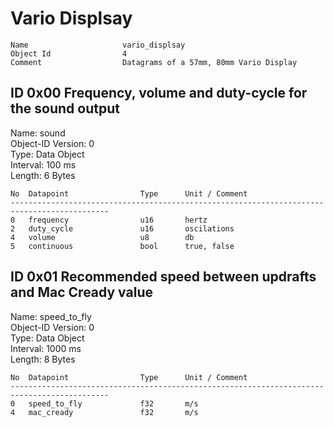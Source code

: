 Vario Displsay
===

    Name                     vario_displsay                               
    Object Id                4                                            
    Comment                  Datagrams of a 57mm, 80mm Vario Display      

ID 0x00 Frequency, volume and duty-cycle for the sound output
---
Name: sound  
Object-ID Version: 0  
Type: Data Object  
Interval: 100 ms  
Length: 6 Bytes

    No  Datapoint                Type      Unit / Comment                               
    --------------------------------------------------------------------------------------------
    0   frequency                u16       hertz                                        
    2   duty_cycle               u16       oscilations                                  
    4   volume                   u8        db                                           
    5   continuous               bool      true, false                                  

ID 0x01 Recommended speed between updrafts and Mac Cready value
---
Name: speed_to_fly  
Object-ID Version: 0  
Type: Data Object  
Interval: 1000 ms  
Length: 8 Bytes

    No  Datapoint                Type      Unit / Comment                               
    --------------------------------------------------------------------------------------------
    0   speed_to_fly             f32       m/s                                          
    4   mac_cready               f32       m/s                                          

